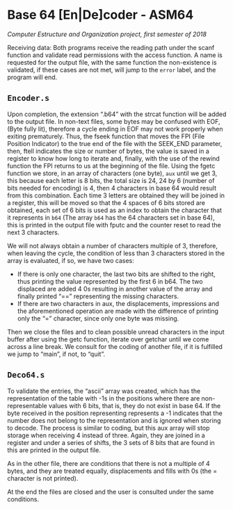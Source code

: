 # Base 64 [En|De]coder - ASM64
*Computer Estructure and Organization project, first semester of 2018*

Receiving data:
Both programs receive the reading path under the scanf function and validate read permissions with the access function.
A name is requested for the output file, with the same function the non-existence is validated, if these cases are not met, will jump to the `error` label, and the program will end.

## `Encoder.s`

Upon completion, the extension “.b64” with the strcat function will be added to the output file. In non-text files, some bytes may be confused with EOF, (Byte fully lit), therefore a cycle ending in EOF may not work properly when exiting prematurely. Thus, the fseek function that moves the FPI (File Position Indicator) to the true end of the file with the SEEK_END parameter, then, ftell indicates the size or number of bytes, the value is saved in a register to know how long to iterate and, finally, with the use of the rewind function the FPI returns to us at the beginning of the file.
Using the fgetc function we store, in an array of characters (one byte), `aux` until we get 3, this because each letter is 8 bits, the total size is 24, 24 by 6 (number of bits needed for encoding) is 4, then 4 characters in base 64 would result from this combination.
Each time 3 letters are obtained they will be joined in a register, this will be moved so that the 4 spaces of 6 bits stored are obtained, each set of 6 bits is used as an index to obtain the character that it represents in `b64` (The array `b64` has the 64 characters set in base 64), this is printed in the output file with fputc and the counter reset to read the next 3 characters.

We will not always obtain a number of characters multiple of 3, therefore, when leaving the cycle, the condition of less than 3 characters stored in the array is evaluated, if so, we have two cases:
* If there is only one character, the last two bits are shifted to the right, thus printing the value represented by the first 6 in b64. The two displaced are added 4 0s resulting in another value of the array and finally printed “==” representing the missing characters.
* If there are two characters in aux, the displacements, impressions and the aforementioned operation are made with the difference of printing only the “=” character, since only one byte was missing.

Then we close the files and to clean possible unread characters in the input buffer after using the getc function, iterate over getchar until we come across a line break.
We consult for the coding of another file, if it is fulfilled we jump to “main”, if not, to “quit”.

## `Deco64.s`

To validate the entries, the “ascii” array was created, which has the representation of the table with -1s in the positions where there are non-representable values ​​with 6 bits, that is, they do not exist in base 64. If the byte received in the position representing represents a -1 indicates that the number does not belong to the representation and is ignored when storing to decode. The process is similar to coding, but this aux array will stop storage when receiving 4 instead of three. Again, they are joined in a register and under a series of shifts, the 3 sets of 8 bits that are found in this are printed in the output file.

As in the other file, there are conditions that there is not a multiple of 4 bytes, and they are treated equally, displacements and fills with 0s (the = character is not printed).

At the end the files are closed and the user is consulted under the same conditions.
